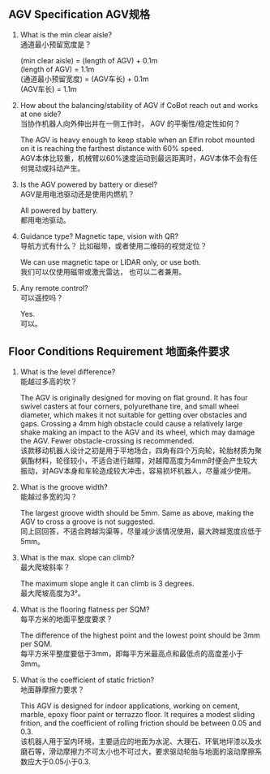 ## AGV Specification   AGV规格    

1.  What is the min clear aisle?     
    通道最小预留宽度是？
          
    (min clear aisle) = (length of AGV) + 0.1m    
    (length of AGV) = 1.1m     
    (通道最小预留宽度) = (AGV车长) + 0.1m    
    (AGV车长) = 1.1m     



2.  How about the balancing/stability of AGV if CoBot reach out and works at one side?       
    当协作机器人向外伸出并在一侧工作时， AGV 的平衡性/稳定性如何？    
            
    The AGV is heavy enough to keep stable when an Elfin robot mounted on it is reaching the farthest distance with 60% speed.         
    AGV本体比较重，机械臂以60%速度运动到最远距离时，AGV本体不会有任何晃动或抖动产生。   

  

3.  Is the AGV powered by battery or diesel?      
    AGV是用电池驱动还是使用内燃机？      

    All powered by battery.     
    都用电池驱动。      



4.  Guidance type? Magnetic tape, vision with QR?       
    导航方式有什么？ 比如磁带，或者使用二维码的视觉定位？      
         
    We can use magnetic tape or LIDAR only, or use both.       
    我们可以仅使用磁带或激光雷达， 也可以二者兼用。      



5.  Any remote control?      
    可以遥控吗？      
 
    Yes.      
    可以。     
 



## Floor Conditions Requirement   地面条件要求   

1.  What is the level difference?     
    能越过多高的坎？     

    The AGV is originally designed for moving on flat ground. It has four swivel casters at four corners, polyurethane tire, and small wheel diameter, which makes it not suitable for getting over obstacles and gaps. Crossing a 4mm high obstacle could cause a relatively large shake making an impact to the AGV and its wheel, which may damage the AGV. Fewer obstacle-crossing is recommended.       
    该款移动机器人设计之初是用于平地场合，四角有四个万向轮，轮胎材质为聚氨酯材料，轮径较小，不适合进行越障，对越障高度为4mm时便会产生较大振动，对AGV本身和车轮造成较大冲击，容易损坏机器人，尽量减少使用。      



2. What is the groove width?       
   能越过多宽的沟？       

   The largest groove width should be 5mm. Same as above, making the AGV to cross a groove is not suggested.      
   同上回回答，不适合跨越沟渠等，尽量减少该情况使用，最大跨越宽度应低于5mm。       



3.  What is the max. slope can climb?       
    最大爬坡斜率？       

    The maximum slope angle it can climb is 3 degrees.    
    最大爬坡高度为3°。     



4.  What is the flooring flatness per SQM?    
    每平方米的地面平整度要求？      

    The difference of the highest point and the lowest point should be 3mm per SQM.     
    每平方米平整度要低于3mm，即每平方米最高点和最低点的高度差小于3mm。      
    
    
    
5.  What is the coefficient of static friction?      
    地面静摩擦力要求？     

    This AGV is designed for indoor applications, working on cement, marble, epoxy floor paint or terrazzo floor. It requires a modest sliding frition, and the coefficient of rolling friction should be between 0.05 and 0.3.       
    该机器人用于室内环境，主要适应的地面为水泥、大理石、环氧地坪漆以及水磨石等，滑动摩擦力不可太小也不可过大，要求驱动轮胎与地面的滚动摩擦系数应大于0.05小于0.3.      

